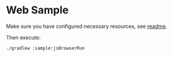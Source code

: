 # Web Sample

Make sure you have configured necessary resources, see [readme](../README.md).

Then execute:

```shell
./gradlew :sample:jsBrowserRun
```